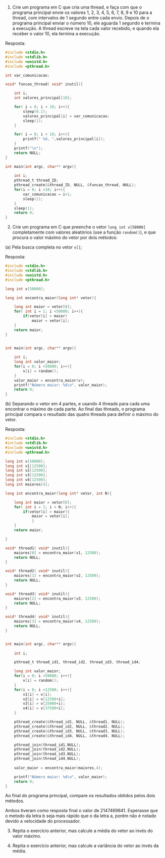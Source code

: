 1. Crie um programa em C que cria uma thread, e faça com que o programa principal envie os valores 1, 2, 3, 4, 5, 6, 7, 8, 9 e 10 para a thread, com intervalos de 1 segundo entre cada envio. Depois de o programa principal enviar o número 10, ele aguarda 1 segundo e termina a execução. A thread escreve na tela cada valor recebido, e quando ela receber o valor 10, ela termina a execução.

Resposta:

```C
#include <stdio.h>
#include <stdlib.h>
#include <unistd.h>
#include <pthread.h>

int var_comunicacao;

void* funcao_thread( void* inutil){

	int i;
	int valores_principal[10];

	for( i = 0; i < 10; i++){
		sleep(0.1);
		valores_principal[i] = var_comunicacao;
		sleep(1);
	}

	for( i = 0; i < 10; i++){
		printf(" %d, ",valores_principal[i]);
	}
	printf("\n");
	return NULL;
}

int main(int argc, char** argv){
	
	int i;
	pthread_t thread_ID;
	pthread_create(&thread_ID, NULL, &funcao_thread, NULL);
	for(i = 0; i <10; i++){
		var_comunicacao = i+1;
		sleep(1);
	}
	sleep(1);
	return 0;
}
```

2. Crie um programa em C que preenche o vetor `long int v[50000]` completamente com valores aleatórios (use a função `random()`), e que procura o valor máximo do vetor por dois métodos:

(a) Pela busca completa no vetor `v[]`;

Resposta:

```C
#include <stdio.h>
#include <stdlib.h>
#include <unistd.h>
#include <pthread.h>

long int v[50000];

long int encontra_maior(long int* vetor){

	long int maior = vetor[0];
	for( int i = 1; i <50000; i++){
		if(vetor[i] > maior)
			maior = vetor[i];
	}
	return maior;
}


int main(int argc, char** argv){
	
	int i;
	long int valor_maior;
	for(i = 0; i <50000; i++){
		v[i] = random();
	}
	valor_maior = encontra_maior(v);
	printf("Número maior: %d\n", valor_maior);
	return 0;
}
```

(b) Separando o vetor em 4 partes, e usando 4 threads para cada uma encontrar o máximo de cada parte. Ao final das threads, o programa principal compara o resultado das quatro threads para definir o máximo do vetor.

Resposta:

```C
#include <stdio.h>
#include <stdlib.h>
#include <unistd.h>
#include <pthread.h>

long int v[50000];
long int v1[12500];
long int v2[12500];
long int v3[12500];
long int v4[12500];
long int maiores[4];

long int encontra_maior(long int* vetor, int N){

	long int maior = vetor[0];
	for( int i = 1; i < N; i++){
		if(vetor[i] > maior){
			maior = vetor[i];
			}
	}
	return maior;

}

void* thread1( void* inutil){
	maiores[0] = encontra_maior(v1, 12500);
	return NULL;
}

void* thread2( void* inutil){
	maiores[1] = encontra_maior(v2, 12500);
	return NULL;
}

void* thread3( void* inutil){
	maiores[2] = encontra_maior(v3, 12500);
	return NULL;
}

void* thread4( void* inutil){
	maiores[3] = encontra_maior(v4, 12500);
	return NULL;
}


int main(int argc, char** argv){
	
	int i;

	pthread_t thread_id1, thread_id2, thread_id3, thread_id4;

	long int valor_maior;
	for(i = 0; i <50000; i++){
		v[i] = random();
	}
	for(i = 0; i <12500; i++){
		v1[i] = v[i];
		v2[i] = v[12500+i];
		v3[i] = v[25000+i];
		v4[i] = v[37500+i];
	}

	pthread_create(&thread_id1, NULL, &thread1, NULL);
	pthread_create(&thread_id2, NULL, &thread2, NULL);
	pthread_create(&thread_id3, NULL, &thread3, NULL);
	pthread_create(&thread_id4, NULL, &thread4, NULL);	

	pthread_join(thread_id1,NULL);
	pthread_join(thread_id2,NULL);
	pthread_join(thread_id3,NULL);
	pthread_join(thread_id4,NULL);	
	
	valor_maior = encontra_maior(maiores,4);

	printf("Número maior: %d\n", valor_maior);
	return 0;
}
```

Ao final do programa principal, compare os resultados obtidos pelos dois métodos.

Ambos tiveram como resposta final o valor de 2147469841. Esperasse que o metodo da letra b seja mais rápido que o da letra a, porém não é notado devido a velocidade do processador.

3. Repita o exercício anterior, mas calcule a média do vetor ao invés do valor máximo.

4. Repita o exercício anterior, mas calcule a variância do vetor ao invés da média.
